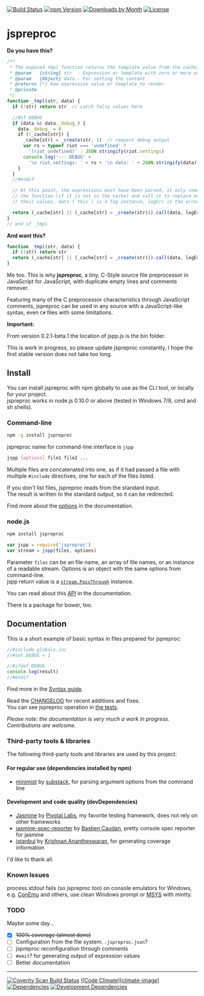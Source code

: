 [![Build Status][build-image]][build-url] [![npm Version][npm-image]][npm-url] [![Downloads by Month][npm-dm-image]][npm-url] [![License][license-image]][license-url]

# jspreproc

**Do you have this?**

```js
/**
 * The exposed tmpl function returns the template value from the cache, render with data.
 * @param   {string} str  - Expression or template with zero or more expressions
 * @param   {Object} data - For setting the context
 * @returns {*} Raw expression value or template to render
 * @private
 */
function _tmpl(str, data) {
  if (!str) return str  // catch falsy values here

  //#if DEBUG
  if (data && data._debug_) {
    data._debug_ = 0
    if (!_cache[str]) {
      _cache[str] = _create(str, 1)  // request debug output
      var rs = typeof riot === 'undefined' ?
        '(riot undefined)' : JSON.stringify(riot.settings)
      console.log('--- DEBUG' +
        '\n riot.settings: ' + rs + '\n data: ' + JSON.stringify(data))
    }
  }
  //#endif

  // At this point, the expressions must have been parsed, it only remains to construct
  // the function (if it is not in the cache) and call it to replace expressions with
  // their values. data (`this`) is a Tag instance, logErr is the error handler.

  return (_cache[str] || (_cache[str] = _create(str))).call(data, logErr)
}
// end of _tmpl
```

**And want this?**

```js
function _tmpl(str, data) {
  if (!str) return str
  return (_cache[str] || (_cache[str] = _create(str))).call(data, logErr)
}
```

Me too. This is why **jspreproc**, a tiny, C-Style source file preprocessor in JavaScript for JavaScript, with duplicate empty lines and comments remover.

Featuring many of the C preprocessor characteristics through JavaScript comments, jspreproc can be used in any source with a JavaScript-like syntax, even `C#` files with some limitations.

**Important:**

From version 0.2.1-beta.1 the location of jspp.js is the bin folder.

This is work in progress, so please update jspreproc constantly, I hope the first stable version does not take too long.
  

## Install

You can install jspreproc with npm globally to use as the CLI tool, or locally for your project.  
jspreproc works in node.js 0.10.0 or above (tested in Windows 7/8, cmd and sh shells).

### Command-line

```sh
npm -g install jspreproc
```
jspreproc name for command-line interface is `jspp`
```sh
jspp [options] file1 file2 ...
```

Multiple files are concatenated into one, as if it had passed a file with multiple `#include` directives, one for each of the files listed.

If you don't list files, jspreproc reads from the standard input.  
The result is written to the standard output, so it can be redirected.

Find more about the [options](https://github.com/aMarCruz/jspreproc/blob/master/doc/options.md) in the documentation.

### node.js

```sh
npm install jspreproc
```
```js
var jspp = require('jspreproc')
var stream = jspp(files, options)
```

Parameter `files` can be an file name, an array of file names, or an instance of a readable stream. Options is an object with the same options from command-line.  
jspp return value is a [`stream.PassThrough`](https://nodejs.org/api/stream.html#stream_class_stream_passthrough) instance.

You can read about this [API](doc/API.md) in the documentation.

There is a package for bower, too.

## Documentation

This is a short example of basic syntax in files prepared for jspreproc:

```js
//#include globals.inc
//#set DEBUG = 1

//#ifdef DEBUG
console.log(result)
//#endif
```

Find more in the [Syntax guide](https://github.com/aMarCruz/jspreproc/blob/master/doc/syntax.md).

Read the [CHANGELOG](https://github.com/aMarCruz/jspreproc/blob/master/CHANGELOG.md) for recent additions and fixes.  
You can see jspreproc operation in [the tests](https://github.com/aMarCruz/jspreproc/blob/master/spec/app-spec.js).

_Please note: the documentation is very much a work in progress. Contributions are welcome._

### Third-party tools & libraries

The following third-party tools and libraries are used by this project:

#### For regular use (dependencies installed by npm)

- [minimist][] by [substack][], for parsing argument options from the command line

#### Development and code quality (devDependencies)

- [Jasmine][] by [Pivotal Labs][pivotal-labs], my favorite testing framework, does not rely on other frameworks
- [jasmine-spec-reporter][spec-reporter] by [Bastien Caudan][Caudan], pretty console spec reporter for jasmine
- [istanbul][] by [Krishnan Anantheswaran][Anantheswaran], for generating coverage information

I'd like to thank all.

[minimist]: https://github.com/substack/minimist "parse argument options"
[substack]: http://substack.net/
[jasmine]:  http://jasmine.github.io/ "Jasmine, Behavior-Driven JavaScript"
[spec-reporter]: https://github.com/bcaudan/jasmine-spec-reporter
[istanbul]: https://gotwarlost.github.io/istanbul/ "a JS code coverage tool written in JS"
[Zakas]:    http://nczonline.net/
[Caudan]:   https://github.com/bcaudan
[Anantheswaran]: https://github.com/gotwarlost
[git4win]:       https://git-for-windows.github.io/ "The awesome Git SCM"
[code-climate]:  https://codeclimate.com/ "A better experience for creating software" 
[coverity-scan]: https://scan.coverity.com/
[pivotal-labs]:  https://www.pivotaltracker.com/

### Known Issues
process.stdout fails (so jspreproc too) on console emulators for Windows, e.g. [ConEmu](https://conemu.github.io/) and others, use clean Windows prompt or [MSYS](http://www.mingw.org/wiki/msys) with mintty.

### TODO

Maybe some day...

- [x] ~~100% coverage (almost done)~~
- [ ] Configuration from the file system. `.jspreproc.json`?
- [ ] jspreproc reconfiguration through comments
- [ ] `#emit`? for generating output of expression values
- [ ] Better documentation

---

[![Coverity Scan Build Status][coverity-image]][coverity-url] [![Code Climate][climate-image]][climate-url] [![Dependencies][depend-image]][depend-url] [![Development Dependencies][devdep-image]][devdep-url]

[npm-image]:      https://img.shields.io/npm/v/jspreproc.svg?style=flat-square
[npm-dm-image]:   https://img.shields.io/npm/dm/jspreproc.svg?style=flat-square
[build-image]:    https://img.shields.io/travis/aMarCruz/jspreproc.svg?style=flat-square
[license-image]:  https://img.shields.io/npm/l/express.svg?style=flat-square
[npm-url]:        https://www.npmjs.com/package/jspreproc
[build-url]:      https://travis-ci.org/aMarCruz/jspreproc
[license-url]:    https://github.com/aMarCruz/jspreproc/blob/master/LICENSE

[coverity-image]: https://scan.coverity.com/projects/6621/badge.svg?flat=1
[coverity-url]:   https://scan.coverity.com/projects/amarcruz-jspreproc 
[climate-imag]:   https://codeclimate.com/github/aMarCruz/jspreproc/badges/gpa.svg
[climate-url]:    https://codeclimate.com/github/aMarCruz/jspreproc
[depend-image]:   https://david-dm.org/aMarCruz/jspreproc.svg
[depend-url]:     https://david-dm.org/aMarCruz/jspreproc
[devdep-image]:   https://david-dm.org/aMarCruz/jspreproc/dev-status.svg
[devdep-url]:     https://david-dm.org/aMarCruz/jspreproc#info=devDependencies

